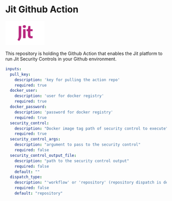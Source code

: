 # Jit Github Action

![alt text](images/jit-logo-small.png)

This repository is holding the Github Action that enables the Jit platform to run Jit Security Controls in your Github environment.

```yaml
inputs:
  pull_key:
    description: 'key for pulling the action repo'
    required: true
  docker_user:
    description: 'user for docker registry'
    required: true
  docker_password:
    description: 'password for docker registry'
    required: true
  security_control:
    description: "Docker image tag path of security control to execute"
    required: true
  security_control_args:
    description: "argument to pass to the security control"
    required: false
  security_control_output_file:
    description: "path to the security control output"
    required: false
    default: ""
  dispatch_type:
    description: "'workflow' or 'repository' (repository dispatch is deprecated and will be removed)"
    required: false
    default: "repository"
```
